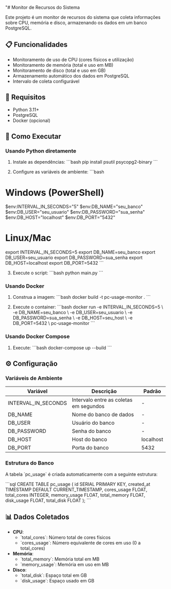 "# Monitor de Recursos do Sistema

Este projeto é um monitor de recursos do sistema que coleta informações sobre CPU, memória e disco, armazenando os dados em um banco PostgreSQL.

## 📋 Funcionalidades

- Monitoramento de uso de CPU (cores físicos e utilização)
- Monitoramento de memória (total e uso em MB)
- Monitoramento de disco (total e uso em GB)
- Armazenamento automático dos dados em PostgreSQL
- Intervalo de coleta configurável

## 🔧 Requisitos

- Python 3.11+
- PostgreSQL
- Docker (opcional)

## 🚀 Como Executar

### Usando Python diretamente

1. Instale as dependências:
\`\`\`bash
pip install psutil psycopg2-binary
\`\`\`

2. Configure as variáveis de ambiente:
\`\`\`bash
# Windows (PowerShell)
\$env:INTERVAL_IN_SECONDS=\"5\"
\$env:DB_NAME=\"seu_banco\"
\$env:DB_USER=\"seu_usuario\"
\$env:DB_PASSWORD=\"sua_senha\"
\$env:DB_HOST=\"localhost\"
\$env:DB_PORT=\"5432\"

# Linux/Mac
export INTERVAL_IN_SECONDS=5
export DB_NAME=seu_banco
export DB_USER=seu_usuario
export DB_PASSWORD=sua_senha
export DB_HOST=localhost
export DB_PORT=5432
\`\`\`

3. Execute o script:
\`\`\`bash
python main.py
\`\`\`

### Usando Docker

1. Construa a imagem:
\`\`\`bash
docker build -t pc-usage-monitor .
\`\`\`

2. Execute o container:
\`\`\`bash
docker run -e INTERVAL_IN_SECONDS=5 \\
    -e DB_NAME=seu_banco \\
    -e DB_USER=seu_usuario \\
    -e DB_PASSWORD=sua_senha \\
    -e DB_HOST=seu_host \\
    -e DB_PORT=5432 \\
    pc-usage-monitor
\`\`\`

### Usando Docker Compose

1. Execute:
\`\`\`bash
docker-compose up --build
\`\`\`

## ⚙️ Configuração

### Variáveis de Ambiente

| Variável | Descrição | Padrão |
|----------|-----------|--------|
| INTERVAL_IN_SECONDS | Intervalo entre as coletas em segundos | - |
| DB_NAME | Nome do banco de dados | - |
| DB_USER | Usuário do banco | - |
| DB_PASSWORD | Senha do banco | - |
| DB_HOST | Host do banco | localhost |
| DB_PORT | Porta do banco | 5432 |

### Estrutura do Banco

A tabela \`pc_usage\` é criada automaticamente com a seguinte estrutura:

\`\`\`sql
CREATE TABLE pc_usage (
    id SERIAL PRIMARY KEY,
    created_at TIMESTAMP DEFAULT CURRENT_TIMESTAMP,
    cores_usage FLOAT,
    total_cores INTEGER,
    memory_usage FLOAT,
    total_memory FLOAT,
    disk_usage FLOAT,
    total_disk FLOAT
);
\`\`\`

## 📊 Dados Coletados

- **CPU**:
  - \`total_cores\`: Número total de cores físicos
  - \`cores_usage\`: Número equivalente de cores em uso (0 a total_cores)
- **Memória**:
  - \`total_memory\`: Memória total em MB
  - \`memory_usage\`: Memória em uso em MB
- **Disco**:
  - \`total_disk\`: Espaço total em GB
  - \`disk_usage\`: Espaço usado em GB

